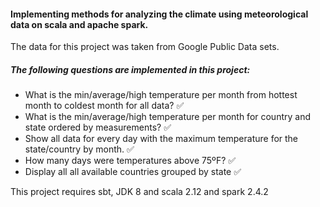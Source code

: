 #### Implementing methods for analyzing the climate using meteorological data on scala and apache spark.

The data for this project was taken from Google Public Data sets.

##### The following questions are implemented in this project:

- What is the min/average/high temperature per month from hottest month to coldest month for all data? :white_check_mark:
- What is the min/average/high temperature per month for country and state ordered by measurements? :white_check_mark:
- Show all data for every day with the maximum temperature for the state/country by month. :white_check_mark:
- How many days were temperatures above 75ºF? :white_check_mark:
- Display all all available countries grouped by state :white_check_mark:

This project requires sbt, JDK 8 and scala 2.12 and spark 2.4.2